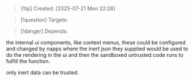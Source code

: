 
>[!tip] Created: [2025-07-21 Mon 22:28]

>[!question] Targets: 

>[!danger] Depends: 

the internal ui components, like context menus, these could be configured and changed by napps where the inert json they supplied would be used to do the rendering in the ui and then the sandboxed untrusted code runs to fulfill the function.

only inert data can be trusted.